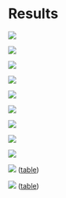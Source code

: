 # Results

![](state.png)

![](cases-state.png)

![](cascade-type.png)

![](cases-fac_type.png)

![](closures.png)

![](reporting.png)

![](costs.png)

![](telemedicine.png)

![](telemedicine2.png)

![](telemedicine3.png) ([table](telemedicine3.csv))

![](telemedicine4.png) ([table](telemedicine4.csv))
